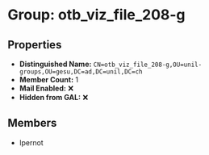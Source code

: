 # Group: otb_viz_file_208-g

## Properties

- **Distinguished Name:** `CN=otb_viz_file_208-g,OU=unil-groups,OU=gesu,DC=ad,DC=unil,DC=ch`
- **Member Count:** 1
- **Mail Enabled:** ❌
- **Hidden from GAL:** ❌

## Members

- lpernot
